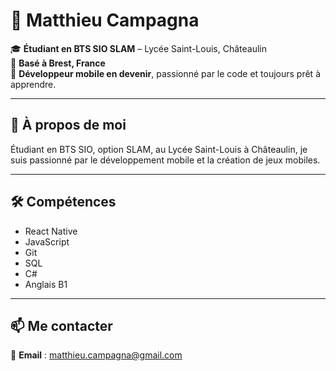 # 👋 Matthieu Campagna

🎓 **Étudiant en BTS SIO SLAM** – Lycée Saint-Louis, Châteaulin  
📍 **Basé à Brest, France**  
📱 **Développeur mobile en devenir**, passionné par le code et toujours prêt à apprendre.  

---

## 📌 À propos de moi
Étudiant en BTS SIO, option SLAM, au Lycée Saint-Louis à Châteaulin, je suis passionné par le développement mobile et la création de jeux mobiles.

---

## 🛠️ Compétences
- React Native
- JavaScript
- Git
- SQL
- C#
- Anglais B1
  
---

## 📫 Me contacter
📧 **Email** : matthieu.campagna@gmail.com
